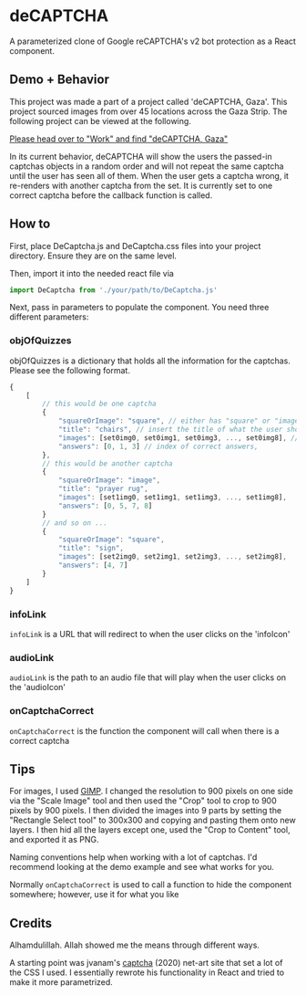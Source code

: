 # deCAPTCHA
A parameterized clone of Google reCAPTCHA's v2 bot protection as a React component.

## Demo + Behavior
This project was made a part of a project called 'deCAPTCHA, Gaza'. This project sourced images from over 45 locations across the Gaza Strip. The following project can be viewed at the following.

[Please head over to "Work" and find "deCAPTCHA, Gaza"](https://adamwajahat.github.io)

In its current behavior, deCAPTCHA will show the users the passed-in captchas objects in a random order and will not repeat the same captcha until the user has seen all of them. When the user gets a captcha wrong, it re-renders with another captcha from the set. It is currently set to one correct captcha before the callback function is called.

## How to
First, place DeCaptcha.js and DeCaptcha.css files into your project directory. Ensure they are on the same level.

Then, import it into the needed react file via
```javascript
import DeCaptcha from './your/path/to/DeCaptcha.js'
```

Next, pass in parameters to populate the component. You need three different parameters:

### objOfQuizzes
objOfQuizzes is a dictionary that holds all the information for the captchas. Please see the following format.
```javascript
{
    [
        // this would be one captcha
        {
            "squareOrImage": "square", // either has "square" or "image" here depending on the captcha format
            "title": "chairs", // insert the title of what the user should look for
            "images": [set0img0, set0img1, set0img3, ..., set0img8], // must have 9 images see "Tips" section for more -->
            "answers": [0, 1, 3] // index of correct answers,
        },
        // this would be another captcha
        {
            "squareOrImage": "image",
            "title": "prayer rug",
            "images": [set1img0, set1img1, set1img3, ..., set1img8],
            "answers": [0, 5, 7, 8]
        }
        // and so on ...
        {
            "squareOrImage": "square",
            "title": "sign",
            "images": [set2img0, set2img1, set2img3, ..., set2img8],
            "answers": [4, 7]
        }
    ]
}
```

### infoLink
```infoLink``` is a URL that will redirect to when the user clicks on the 'infoIcon'

### audioLink
```audioLink``` is the path to an audio file that will play when the user clicks on the 'audioIcon'

### onCaptchaCorrect
```onCaptchaCorrect``` is the function the component will call when there is a correct captcha

## Tips
For images, I used [GIMP](https://www.gimp.org/). I changed the resolution to 900 pixels on one side via the "Scale Image" tool and then used the "Crop" tool to crop to 900 pixels by 900 pixels. I then divided the images into 9 parts by setting the "Rectangle Select tool" to 300x300 and copying and pasting them onto new layers. I then hid all the layers except one, used the "Crop to Content" tool, and exported it as PNG.

Naming conventions help when working with a lot of captchas. I'd recommend looking at the demo example and see what works for you.

Normally ```onCaptchaCorrect``` is used to call a function to hide the component somewhere; however, use it for what you like

## Credits
Alhamdulillah. Allah showed me the means through different ways. 

A starting point was jvanam's [captcha](https://github.com/jvanam/captcha/tree/master) (2020) net-art site that set a lot of the CSS I used. I essentially rewrote his functionality in React and tried to make it more parametrized. 
